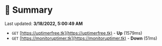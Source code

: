# 📖 Summary
Last updated: **3/18/2022, 5:00:49 AM**

- `GET` [https://uptimerfree.tk](https://uptimerfree.tk) - **Up** (1579ms)
- `GET` [https://monitoruptimer.tk](https://monitoruptimer.tk) - **Down** (51ms)
